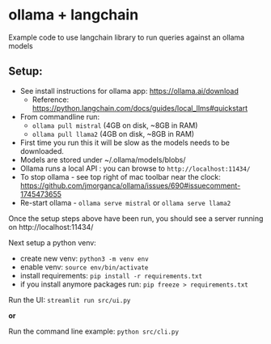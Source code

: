 # ollama + langchain

Example code to use langchain library to run queries against an ollama models 


## Setup:

* See install instructions for ollama app: https://ollama.ai/download
  * Reference: https://python.langchain.com/docs/guides/local_llms#quickstart
* From commandline run:
  * `ollama pull mistral` (4GB on disk, ~8GB in RAM)
  * `ollama pull llama2`  (4GB on disk, ~8GB in RAM)
* First time you run this it will be slow as the models needs to be downloaded.
* Models are stored under ~/.ollama/models/blobs/
* Ollama runs a local API : you can browse to `http://localhost:11434/`
* To stop ollama - see top right of mac toolbar near the clock: https://github.com/jmorganca/ollama/issues/690#issuecomment-1745473655
* Re-start ollama - `ollama serve mistral` or `ollama serve llama2`


Once the setup steps above have been run, you should see a server running on  http://localhost:11434/ 


Next setup a python venv:

* create new venv: `python3 -m venv env`      
* enable venv: `source env/bin/activate`
* install requirements: `pip install -r requirements.txt`
* if you install anymore packages run: `pip freeze > requirements.txt`


Run the UI: `streamlit run src/ui.py`

**or**

Run the command line example: `python src/cli.py`
